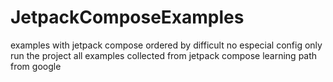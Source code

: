 # JetpackComposeExamples

examples with jetpack compose ordered by difficult
no especial config only run the project
all examples collected from jetpack compose learning path from google
